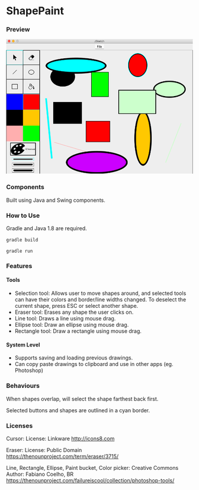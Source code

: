 # ShapePaint

### Preview

![alt text](screenshot.png)

### Components
Built using Java and Swing components. 

### How to Use
Gradle and Java 1.8 are required.
```
gradle build
```

```
gradle run
```

### Features
#### Tools
- Selection tool: Allows user to move shapes around, and selected tools can have their colors and border/line widths changed.
To deselect the current shape, press ESC or select another shape.
- Eraser tool: Erases any shape the user clicks on.
- Line tool: Draws a line using mouse drag.
- Ellipse tool: Draw an ellipse using mouse drag.
- Rectangle tool: Draw a rectangle using mouse drag.
#### System Level
- Supports saving and loading previous drawings.
- Can copy paste drawings to clipboard and use in other apps (eg. Photoshop)


### Behaviours
When shapes overlap, will select the shape farthest back first.

Selected buttons and shapes are outlined in a cyan border.

### Licenses
Cursor: License: Linkware
http://icons8.com

Eraser: License: Public Domain
https://thenounproject.com/term/eraser/3715/

Line, Rectangle, Ellipse, Paint bucket, Color picker: Creative Commons
Author: Fabiano Coelho, BR
https://thenounproject.com/failureiscool/collection/photoshop-tools/

